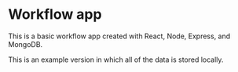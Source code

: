 # Workflow app

This is a basic workflow app created with React, Node, Express, and MongoDB.  

This is an example version in which all of the data is stored locally.
